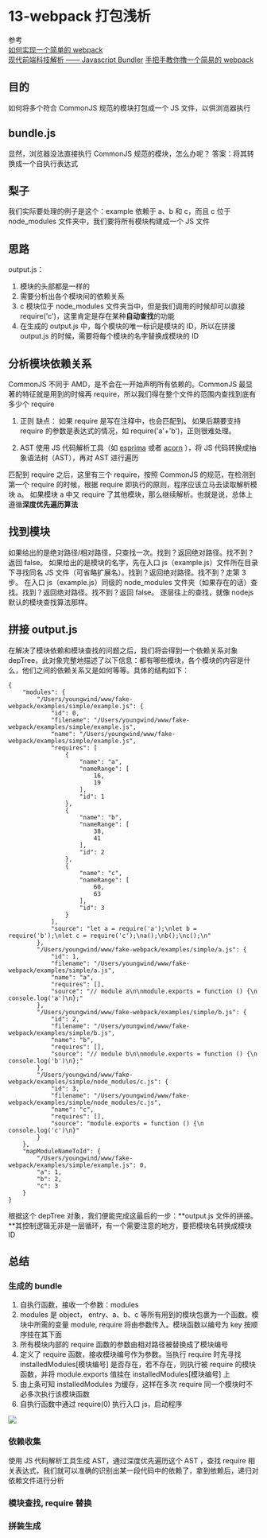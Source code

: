 # 13-webpack 打包浅析

参考  
[如何实现一个简单的 webpack](https://github.com/youngwind/blog/issues/99)  
[现代前端科技解析 —— Javascript Bundler](https://github.com/jin5354/404forest/issues/66)
[手把手教你撸一个简易的 webpack](https://zhuanlan.zhihu.com/p/37864523)

## 目的

如何将多个符合 CommonJS 规范的模块打包成一个 JS 文件，以供浏览器执行

## bundle.js

显然，浏览器没法直接执行 CommonJS 规范的模块，怎么办呢？
答案：将其转换成一个自执行表达式

## 梨子

我们实际要处理的例子是这个：example 依赖于 a、b 和 c，而且 c 位于 node_modules 文件夹中，我们要将所有模块构建成一个 JS 文件

## 思路

output.js：

1.  模块的头部都是一样的
2.  需要分析出各个模块间的依赖关系
3.  c 模块位于 node_modules 文件夹当中，但是我们调用的时候却可以直接 require('c')，这里肯定是存在某种**自动查找**的功能
4.  在生成的 output.js 中，每个模块的唯一标识是模块的 ID，所以在拼接 output.js 的时候，需要将每个模块的名字替换成模块的 ID

## 分析模块依赖关系

CommonJS 不同于 AMD，是不会在一开始声明所有依赖的。CommonJS 最显著的特征就是用到的时候再 require，所以我们得在整个文件的范围内查找到底有多少个 require

1.  正则
    缺点：
    如果 require 是写在注释中，也会匹配到。
    如果后期要支持 require 的参数是表达式的情况，如 require('a'+'b')，正则很难处理。

2.  AST
    使用 JS 代码解析工具（如 [esprima](https://github.com/jquery/esprima) 或者 [acorn](https://github.com/acornjs/acorn) ），将 JS 代码转换成抽象语法树（AST），再对 AST 进行遍历

匹配到 require 之后，这里有三个 require，按照 CommonJS 的规范，在检测到第一个 require 的时候，根据 require 即执行的原则，程序应该立马去读取解析模块 a。
如果模块 a 中又 require 了其他模块，那么继续解析。也就是说，总体上遵循**深度优先遍历算法**

## 找到模块

如果给出的是绝对路径/相对路径，只查找一次。找到？返回绝对路径。找不到？返回 false。
如果给出的是模块的名字，先在入口 js（example.js）文件所在目录下寻找同名 JS 文件（可省略扩展名）。找到？返回绝对路径。找不到？走第 3 步。
在入口 js（example.js）同级的 node_modules 文件夹（如果存在的话）查找。找到？返回绝对路径。找不到？返回 false。
逐层往上的查找，就像 nodejs 默认的模块查找算法那样。

## 拼接 output.js

在解决了模块依赖和模块查找的问题之后，我们将会得到一个依赖关系对象 depTree，此对象完整地描述了以下信息：都有哪些模块，各个模块的内容是什么，他们之间的依赖关系又是如何等等。具体的结构如下：

```
{
    "modules": {
        "/Users/youngwind/www/fake-webpack/examples/simple/example.js": {
            "id": 0,
            "filename": "/Users/youngwind/www/fake-webpack/examples/simple/example.js",
            "name": "/Users/youngwind/www/fake-webpack/examples/simple/example.js",
            "requires": [
                {
                    "name": "a",
                    "nameRange": [
                        16,
                        19
                    ],
                    "id": 1
                },
                {
                    "name": "b",
                    "nameRange": [
                        38,
                        41
                    ],
                    "id": 2
                },
                {
                    "name": "c",
                    "nameRange": [
                        60,
                        63
                    ],
                    "id": 3
                }
            ],
            "source": "let a = require('a');\nlet b = require('b');\nlet c = require('c');\na();\nb();\nc();\n"
        },
        "/Users/youngwind/www/fake-webpack/examples/simple/a.js": {
            "id": 1,
            "filename": "/Users/youngwind/www/fake-webpack/examples/simple/a.js",
            "name": "a",
            "requires": [],
            "source": "// module a\n\nmodule.exports = function () {\n    console.log('a')\n};"
        },
        "/Users/youngwind/www/fake-webpack/examples/simple/b.js": {
            "id": 2,
            "filename": "/Users/youngwind/www/fake-webpack/examples/simple/b.js",
            "name": "b",
            "requires": [],
            "source": "// module b\n\nmodule.exports = function () {\n    console.log('b')\n};"
        },
        "/Users/youngwind/www/fake-webpack/examples/simple/node_modules/c.js": {
            "id": 3,
            "filename": "/Users/youngwind/www/fake-webpack/examples/simple/node_modules/c.js",
            "name": "c",
            "requires": [],
            "source": "module.exports = function () {\n    console.log('c')\n}"
        }
    },
    "mapModuleNameToId": {
        "/Users/youngwind/www/fake-webpack/examples/simple/example.js": 0,
        "a": 1,
        "b": 2,
        "c": 3
    }
}
```

根据这个 depTree 对象，我们便能完成这最后的一步：**output.js 文件的拼接。**其控制逻辑无非是一层循环，有一个需要注意的地方，要把模块名转换成模块 ID

## 总结

### 生成的 bundle

1.  自执行函数，接收一个参数：modules
2.  modules 是 object， entry、a、b、c 等所有用到的模块包裹为一个函数。模块中所需的变量 module, require 将由参数传入。模块函数以编号为 key 按顺序挂在其下面
3.  所有模块内部的 require 函数的参数由相对路径被替换成了模块编号
4.  定义了 require 函数，接收模块编号作为参数。当执行 require 时先寻找 installedModules[模块编号] 是否存在，若不存在，则执行被 require 的模块函数，并将 module.exports 值挂在 installedModules[模块编号] 上
5.  由上条可知 installedModules 为缓存，这样在多次 require 同一个模块时不必多次执行该模块函数
6.  自执行函数中通过 require(0) 执行入口 js，启动程序

![](https://camo.githubusercontent.com/97db810e2ffb44329d34537c5f51afa273f2316f/68747470733a2f2f7777772e343034666f726573742e636f6d2f696d67732f626c6f672f62756e646c65722d312e706e67)

### 依赖收集

使用 JS 代码解析工具生成 AST，通过深度优先遍历这个 AST ，查找 require 相关表达式，我们就可以准确的识别出某一段代码中的依赖了，拿到依赖后，递归对依赖文件进行分析

### 模块查找, require 替换

### 拼装生成
